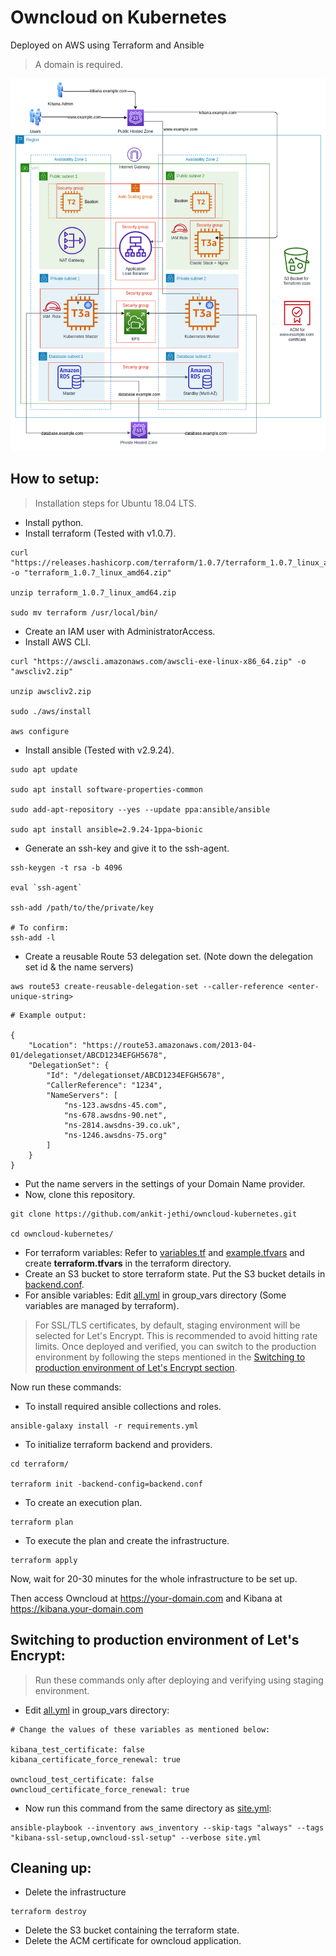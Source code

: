 # Owncloud on Kubernetes
Deployed on AWS using Terraform and Ansible

>A domain is required.

<p align="center">
  <img src="architecture_diagram.png" alt="Architecture Diagram">
</p>

## How to setup:

>Installation steps for Ubuntu 18.04 LTS.

- Install python.
- Install terraform (Tested with v1.0.7).

```
curl "https://releases.hashicorp.com/terraform/1.0.7/terraform_1.0.7_linux_amd64.zip" -o "terraform_1.0.7_linux_amd64.zip"

unzip terraform_1.0.7_linux_amd64.zip

sudo mv terraform /usr/local/bin/
```

- Create an IAM user with AdministratorAccess.
- Install AWS CLI.

```
curl "https://awscli.amazonaws.com/awscli-exe-linux-x86_64.zip" -o "awscliv2.zip"

unzip awscliv2.zip

sudo ./aws/install

aws configure
```

- Install ansible (Tested with v2.9.24).

```
sudo apt update

sudo apt install software-properties-common

sudo add-apt-repository --yes --update ppa:ansible/ansible

sudo apt install ansible=2.9.24-1ppa~bionic
```

- Generate an ssh-key and give it to the ssh-agent.

```
ssh-keygen -t rsa -b 4096

eval `ssh-agent`

ssh-add /path/to/the/private/key

# To confirm:
ssh-add -l
```

- Create a reusable Route 53 delegation set. (Note down the delegation set id & the name servers)

```
aws route53 create-reusable-delegation-set --caller-reference <enter-unique-string> 
```

```
# Example output:

{
    "Location": "https://route53.amazonaws.com/2013-04-01/delegationset/ABCD1234EFGH5678",
    "DelegationSet": {
        "Id": "/delegationset/ABCD1234EFGH5678",
        "CallerReference": "1234",
        "NameServers": [
            "ns-123.awsdns-45.com",
            "ns-678.awsdns-90.net",
            "ns-2814.awsdns-39.co.uk",
            "ns-1246.awsdns-75.org"
        ]
    }
}
```

- Put the name servers in the settings of your Domain Name provider.
- Now, clone this repository.
```
git clone https://github.com/ankit-jethi/owncloud-kubernetes.git

cd owncloud-kubernetes/
```
- For terraform variables: Refer to [variables.tf](../master/terraform/variables.tf) and [example.tfvars](../master/terraform/example.tfvars) and create **terraform.tfvars** in the terraform directory.
- Create an S3 bucket to store terraform state. Put the S3 bucket details in [backend.conf](../master/terraform/backend.conf).
- For ansible variables: Edit [all.yml](../master/group_vars/all.yml) in group_vars directory (Some variables are managed by terraform).
>For SSL/TLS certificates, by default, staging environment will be selected for Let's Encrypt. This is recommended to avoid hitting rate limits. Once deployed and verified, you can switch to the production environment by following the steps mentioned in the [Switching to production environment of Let's Encrypt section](#switching-to-production-environment-of-lets-encrypt).

Now run these commands:  
- To install required ansible collections and roles.
```
ansible-galaxy install -r requirements.yml
```
- To initialize terraform backend and providers.
```
cd terraform/

terraform init -backend-config=backend.conf
```  
- To create an execution plan.
```
terraform plan
```  
- To execute the plan and create the infrastructure.
```
terraform apply
```

Now, wait for 20-30 minutes for the whole infrastructure to be set up.

Then access Owncloud at https://your-domain.com and Kibana at https://kibana.your-domain.com

## Switching to production environment of Let's Encrypt:

>Run these commands only after deploying and verifying using staging environment.

- Edit [all.yml](../master/group_vars/all.yml) in group_vars directory:
```
# Change the values of these variables as mentioned below:

kibana_test_certificate: false
kibana_certificate_force_renewal: true

owncloud_test_certificate: false
owncloud_certificate_force_renewal: true
```
- Now run this command from the same directory as [site.yml](../master/site.yml):
```
ansible-playbook --inventory aws_inventory --skip-tags "always" --tags "kibana-ssl-setup,owncloud-ssl-setup" --verbose site.yml
```

## Cleaning up:

- Delete the infrastructure
```
terraform destroy
```
- Delete the S3 bucket containing the terraform state.
- Delete the ACM certificate for owncloud application.

